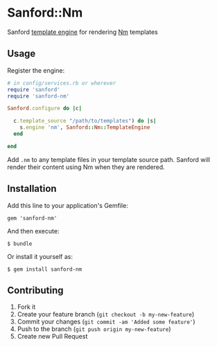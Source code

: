 # Sanford::Nm

Sanford [template engine](https://github.com/redding/sanford) for rendering [Nm](https://github.com/redding/nm) templates

## Usage

Register the engine:

```ruby
# in config/services.rb or wherever
require 'sanford'
require 'sanford-nm'

Sanford.configure do |c|

  c.template_source "/path/to/templates") do |s|
    s.engine 'nm', Sanford::Nm::TemplateEngine
  end

end
```

Add `.nm` to any template files in your template source path.  Sanford will render their content using Nm when they are rendered.

## Installation

Add this line to your application's Gemfile:

    gem 'sanford-nm'

And then execute:

    $ bundle

Or install it yourself as:

    $ gem install sanford-nm

## Contributing

1. Fork it
2. Create your feature branch (`git checkout -b my-new-feature`)
3. Commit your changes (`git commit -am 'Added some feature'`)
4. Push to the branch (`git push origin my-new-feature`)
5. Create new Pull Request
